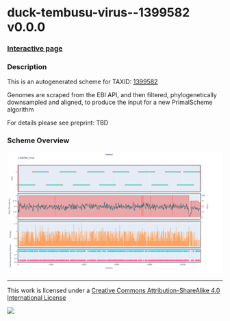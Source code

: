 # duck-tembusu-virus--1399582 v0.0.0

### [Interactive page](https://chrisgkent.github.io/schemes/duck-tembusu-virus--1399582-1000-v0.0.0)

### Description

This is an autogenerated scheme for TAXID: [1399582](https://www.ncbi.nlm.nih.gov/Taxonomy/Browser/wwwtax.cgi?mode=Info&id=1399582&lvl=3&lin=f&keep=1&srchmode=1&unlock)

Genomes are scraped from the EBI API, and then filtered, phylogenetically downsampled and aligned, to produce the input for a new PrimalScheme algorithm

For details please see preprint: TBD

### Scheme Overview

![Alt text](work/1399582_final.png '1399582_final.png')

------------------------------------------------------------------------

This work is licensed under a [Creative Commons Attribution-ShareAlike 4.0 International License](http://creativecommons.org/licenses/by-sa/4.0/) 

![](https://i.creativecommons.org/l/by-sa/4.0/88x31.png)